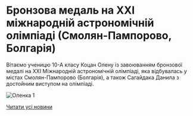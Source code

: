 # Бронзова медаль на ХХІ міжнародній астрономічній олімпіаді (Смолян-Пампорово, Болгарія)

Вітаємо ученицю 10-А класу Коцан Олену із завоюванням бронзової медалі на XXІ Міжнародній астрономічній олімпіаді, яка відбувалась у містах Смолян-Пампорово (Болгарія), а також Сагайдака Данила з достойним виступом на олімпіаді.

![Оленка 1](/images/blog/бронзова-медаль-на-ххі-міжнародній-астрономічній-олімпіаді/оленка-1.jpg)

[Читати усі новини](/news)
